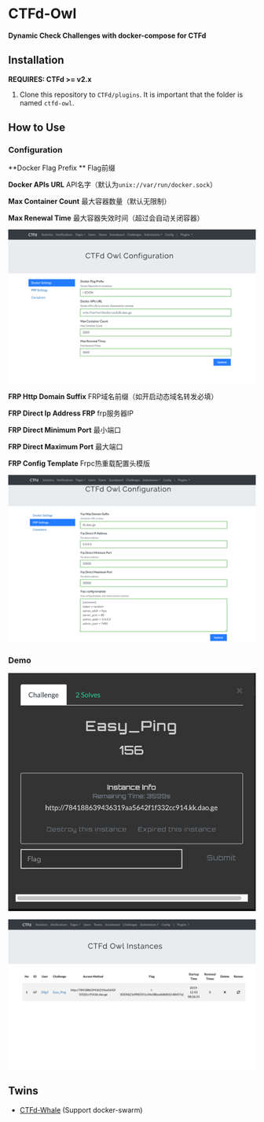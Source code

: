 # CTFd-Owl

**Dynamic Check Challenges with docker-compose for CTFd**



## Installation

**REQUIRES: CTFd >= v2.x**

1. Clone this repository to `CTFd/plugins`. It is important that the folder is
named `ctfd-owl`.

## How to Use

### Configuration

**Docker Flag Prefix ** Flag前缀

**Docker APIs URL** API名字（默认为`unix://var/run/docker.sock`）

**Max Container Count** 最大容器数量（默认无限制）

**Max Renewal Time** 最大容器失效时间（超过会自动关闭容器）



![docker-setting-demo-w150](./assets/demo_img/owl-docker_shrink.png)

**FRP Http Domain Suffix** FRP域名前缀（如开启动态域名转发必填）

**FRP Direct Ip Address FRP** frp服务器IP

**FRP Direct Minimum Port** 最小端口

**FRP Direct Maximum Port** 最大端口

**FRP Config Template** Frpc热重载配置头模版

![frp-setting-demo-w150](./assets/demo_img/owl-frp_shrink.png)

### Demo

![instance-demo-w150](./assets/demo_img/owl-instance_shrink.png)

![containers-demo-w150](./assets/demo_img/owl-containers_shrink.png)

## Twins

* [CTFd-Whale](https://github.com/glzjin/CTFd-Whale) (Support docker-swarm)